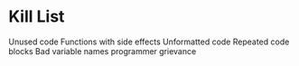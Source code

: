 Kill List
=========
Unused code
Functions with side effects
Unformatted code
Repeated code blocks
Bad variable names
programmer grievance 
